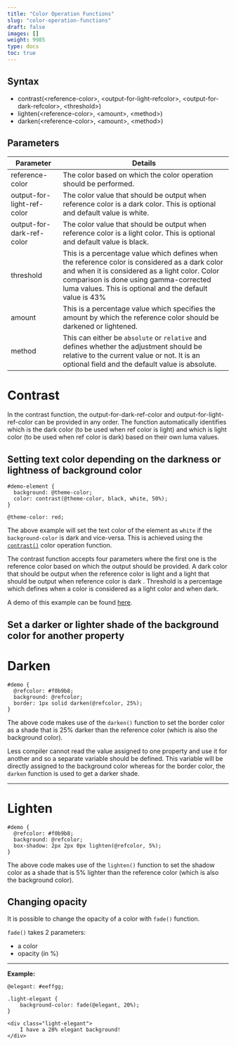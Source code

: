 ```yaml
---
title: "Color Operation Functions"
slug: "color-operation-functions"
draft: false
images: []
weight: 9985
type: docs
toc: true
---
```


## Syntax
 - contrast(&lt;reference-color>, &lt;output-for-light-refcolor>, &lt;output-for-dark-refcolor>, &lt;threshold>)
 - lighten(&lt;reference-color>, &lt;amount>, &lt;method>)
 - darken(&lt;reference-color>, &lt;amount>, &lt;method>)

## Parameters

| Parameter | Details |
| ------ | ------ |
| reference-color   | The color based on which the color operation should be performed.   |
| output-for-light-ref-color | The color value that should be output when reference color is a dark color. This is optional and default value is white. |
| output-for-dark-ref-color | The color value that should be output when reference color is a light color. This is optional and default value is black. |
| threshold | This is a percentage value which defines when the reference color is considered as a dark color and when it is considered as a light color. Color comparison is done using gamma-corrected luma values. This is optional and the  default value is 43% |
| amount | This is a percentage value which specifies the amount by which the reference color should be darkened or lightened. |
| method | This can either be `absolute` or `relative` and defines whether the adjustment should be relative to the current value or not. It is an optional field and the default value is absolute.

Contrast
=========

In the contrast function, the output-for-dark-ref-color and output-for-light-ref-color can be provided in any order. The function automatically identifies which is the dark color (to be used when ref color is light) and which is light color (to be used when ref color is dark) based on their own luma values.

## Setting text color depending on the darkness or lightness of background color
    #demo-element {
      background: @theme-color;
      color: contrast(@theme-color, black, white, 50%);
    }
    
    @theme-color: red;

The above example will set the text color of the element as `white` if the `background-color` is dark and vice-versa. This is achieved using the [`contrast()`](http://lesscss.org/functions/#color-operations-contrast) color operation function. 

The contrast function accepts four parameters where the first one is the reference color based on which the output should be provided. A dark color that should be output when the reference color is light and a light that should be output when reference color is dark . Threshold is a percentage which defines when a color is considered as a light color and when dark.

A demo of this example can be found [here](http://codepen.io/hari_shanx/pen/oLrokR).

## Set a darker or lighter shade of the background color for another property
Darken
=======

    #demo {
      @refcolor: #f0b9b8;
      background: @refcolor;
      border: 1px solid darken(@refcolor, 25%);
    }

The above code makes use of the `darken()` function to set the border color as a shade that is 25% darker than the reference color (which is also the background color).

Less compiler cannot read the value assigned to one property and use it for another and so a separate variable should be defined. This variable will be directly assigned to the background color whereas for the border color, the `darken` function is used to get a darker shade.

----

Lighten
=========

    #demo {
      @refcolor: #f0b9b8;
      background: @refcolor;
      box-shadow: 2px 2px 0px lighten(@refcolor, 5%);
    }

The above code makes use of the `lighten()` function to set the shadow color as a shade that is 5% lighter than the reference color (which is also the background color).

## Changing opacity
It is possible to change the opacity of a color with `fade()` function.

`fade()` takes 2 parameters:
- a color
- opacity (in %)

---

**Example:**

    @elegant: #eeffgg;
    
    .light-elegant {
        background-color: fade(@elegant, 20%);
    }

<!-- Code break -->

    <div class="light-elegant">
        I have a 20% elegant background!
    </div>

